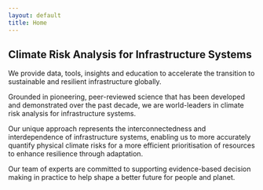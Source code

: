 ```yaml
---
layout: default
title: Home
---
```


## Climate Risk Analysis for Infrastructure Systems

We provide data, tools, insights and education to accelerate the transition to
sustainable and resilient infrastructure globally.

Grounded in pioneering, peer-reviewed science that has been developed and
demonstrated over the past decade, we are world-leaders in climate risk analysis
for infrastructure systems.

Our unique approach represents the interconnectedness and interdependence of
infrastructure systems, enabling us to more accurately quantify physical climate
risks for a more efficient prioritisation of resources to enhance resilience
through adaptation. 

Our team of experts are committed to supporting evidence-based decision making in
practice to help shape a better future for people and planet. 



<!--
Oxford Infrastructure Analytics (OIA) specializes in analysis of infrastructure
systems and networks, in particular transport, energy and water systems. OIA was
formed by academics at the University of Oxford’s Environmental Change
Institute, who have been creating novel research on infrastructure network risk
analysis that is recognized worldwide.

OIA provides quantified insights into the resilience of interdependent
infrastructure networks to natural hazard and climate risks, and the potential
economic and social disruption caused by infrastructure failures.

Our work provides the evidence for prioritizing steps to enhance the resilience
of infrastructure systems and to build the business case for a strategic
approach to adaptation.
-->
